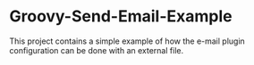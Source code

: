 # Groovy-Send-Email-Example

This project contains a simple example of how the e-mail plugin configuration can be done with an external file.
